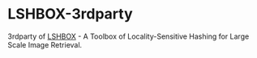 LSHBOX-3rdparty
===============

3rdparty of [LSHBOX](https://github.com/RSIA-LIESMARS-WHU/LSHBOX) - A Toolbox of Locality-Sensitive Hashing for Large Scale Image Retrieval.
